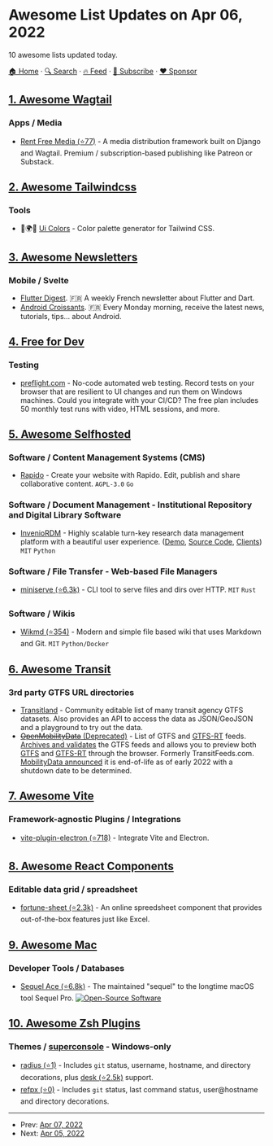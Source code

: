 # Awesome List Updates on Apr 06, 2022

10 awesome lists updated today.

[🏠 Home](/README.md) · [🔍 Search](https://www.trackawesomelist.com/search/) · [🔥 Feed](https://www.trackawesomelist.com/rss.xml) · [📮 Subscribe](https://trackawesomelist.us17.list-manage.com/subscribe?u=d2f0117aa829c83a63ec63c2f&id=36a103854c) · [❤️  Sponsor](https://github.com/sponsors/theowenyoung)



## [1. Awesome Wagtail](/content/springload/awesome-wagtail/README.md)

### Apps / Media

*   [Rent Free Media (⭐77)](https://github.com/RentFreeMedia/rentfreemedia) - A media distribution framework built on Django and Wagtail. Premium / subscription-based publishing like Patreon or Substack.

## [2. Awesome Tailwindcss](/content/aniftyco/awesome-tailwindcss/README.md)

### Tools

*   🎨🌍🔧 [Ui Colors](https://uicolors.app/create) - Color palette generator for Tailwind CSS.

## [3. Awesome Newsletters](/content/zudochkin/awesome-newsletters/README.md)

### Mobile / Svelte

*   [Flutter Digest](https://flutter-digest.com/). 🇫🇷 A weekly French newsletter about Flutter and Dart.
*   [Android Croissants](https://android-croissants.com/). 🇫🇷 Every Monday morning, receive the latest news, tutorials, tips… about Android.

## [4. Free for Dev](/content/ripienaar/free-for-dev/README.md)

### Testing

*   [preflight.com](https://preflight.com) - No-code automated web testing. Record tests on your browser that are resilient to UI changes and run them on Windows machines. Could you integrate with your CI/CD? The free plan includes 50 monthly test runs with video, HTML sessions, and more.

## [5. Awesome Selfhosted](/content/awesome-selfhosted/awesome-selfhosted/README.md)

### Software / Content Management Systems (CMS)

*   [Rapido](https://framagit.org/InfoLibre/rapido) - Create your website with Rapido. Edit, publish and share collaborative content. `AGPL-3.0` `Go`

### Software / Document Management - Institutional Repository and Digital Library Software

*   [InvenioRDM](https://inveniordm.docs.cern.ch/) - Highly scalable turn-key research data management platform with a beautiful user experience. ([Demo](https://inveniordm.web.cern.ch/), [Source Code](https://github.com/inveniosoftware/), [Clients](https://inveniosoftware.org/products/rdm/)) `MIT` `Python`

### Software / File Transfer - Web-based File Managers

*   [miniserve (⭐6.3k)](https://github.com/svenstaro/miniserve) - CLI tool to serve files and dirs over HTTP. `MIT` `Rust`

### Software / Wikis

*   [Wikmd (⭐354)](https://github.com/Linbreux/wikmd) - Modern and simple file based wiki that uses Markdown and Git. `MIT` `Python/Docker`

## [6. Awesome Transit](/content/CUTR-at-USF/awesome-transit/README.md)

### 3rd party GTFS URL directories

*   [Transitland](https://transit.land/) - Community editable list of many transit agency GTFS datasets. Also provides an API to access the data as JSON/GeoJSON and a playground to try out the data.
*   [~~OpenMobilityData~~ (Deprecated)](https://openmobilitydata.org/) - List of GTFS and [GTFS-RT](https://openmobilitydata.org/search?q=gtfsrt) feeds. [Archives and validates](https://openmobilitydata.org/p/capital-metro/24) the GTFS feeds and allows you to preview both [GTFS](https://openmobilitydata.org/p/capital-metro/24/latest) and [GTFS-RT](https://openmobilitydata.org/p/capital-metro/495) through the browser. Formerly TransitFeeds.com. [MobilityData announced](https://database.mobilitydata.org/#h.u71vp6xgkckf) it is end-of-life as of early 2022 with a shutdown date to be determined.

## [7. Awesome Vite](/content/vitejs/awesome-vite/README.md)

### Framework-agnostic Plugins / Integrations

*   [vite-plugin-electron (⭐718)](https://github.com/electron-vite/vite-plugin-electron) - Integrate Vite and Electron.

## [8. Awesome React Components](/content/brillout/awesome-react-components/README.md)

### Editable data grid / spreadsheet

*   [fortune-sheet (⭐2.3k)](https://github.com/ruilisi/fortune-sheet) - An online spreedsheet component that provides out-of-the-box features just like Excel.

## [9. Awesome Mac](/content/jaywcjlove/awesome-mac/README.md)

### Developer Tools / Databases

*   [Sequel Ace (⭐6.8k)](https://github.com/Sequel-Ace/Sequel-Ace) - The maintained "sequel" to the longtime macOS tool Sequel Pro. [![Open-Source Software](https://jaywcjlove.github.io/sb/ico/min-oss.svg "Open Source Software")](https://github.com/Sequel-Ace/Sequel-Ace)

## [10. Awesome Zsh Plugins](/content/unixorn/awesome-zsh-plugins/README.md)

### Themes / [superconsole](https://github.com/alexchmykhalo/superconsole) - Windows-only

*   [radius (⭐1)](https://github.com/erikcc02/radius-zsh-theme) - Includes `git` status, username, hostname, and directory decorations, plus [desk (⭐2.5k)](https://github.com/jamesob/desk) support.
*   [refpx (⭐0)](https://github.com/refpx/refpx-zsh-theme) - Includes `git` status, last command status, user\@hostname and directory decorations.

---

- Prev: [Apr 07, 2022](/content/2022/04/07/README.md)
- Next: [Apr 05, 2022](/content/2022/04/05/README.md)
